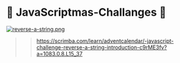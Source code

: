 #  :christmas_tree: JavaScriptmas-Challanges  :christmas_tree: 

[![reverse-a-string.png](https://i.postimg.cc/sfhb1CN2/reverse-a-string.png)](https://postimg.cc/hhK236gF)


>> https://scrimba.com/learn/adventcalendar/-javascript-challenge-reverse-a-string-introduction-c9rME3fv?a=1083.0.8.L15_37

